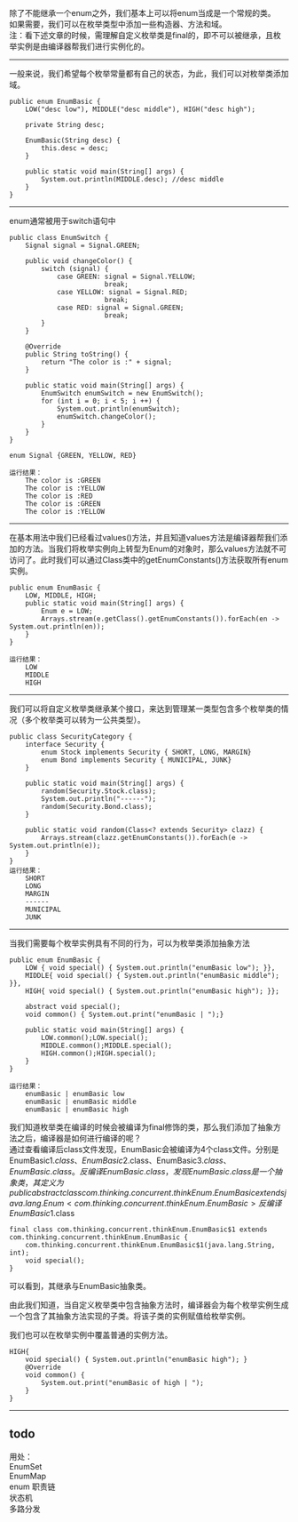除了不能继承一个enum之外，我们基本上可以将enum当成是一个常规的类。  
如果需要，我们可以在枚举类型中添加一些构造器、方法和域。   
注：看下述文章的时候，需理解自定义枚举类是final的，即不可以被继承，且枚举实例是由编译器帮我们进行实例化的。

---
一般来说，我们希望每个枚举常量都有自己的状态，为此，我们可以对枚举类添加域。

	
	public enum EnumBasic {
	    LOW("desc low"), MIDDLE("desc middle"), HIGH("desc high");
	
	    private String desc;
	
	    EnumBasic(String desc) {
	        this.desc = desc;
	    }
	
	    public static void main(String[] args) {
	        System.out.println(MIDDLE.desc); //desc middle
	    }
	}

---
enum通常被用于switch语句中
	
	public class EnumSwitch {
	    Signal signal = Signal.GREEN;
	
	    public void changeColor() {
	        switch (signal) {
	            case GREEN: signal = Signal.YELLOW;
	                        break;
	            case YELLOW: signal = Signal.RED;
	                        break;
	            case RED: signal = Signal.GREEN;
	                        break;
	        }
	    }
	
	    @Override
	    public String toString() {
	        return "The color is :" + signal;
	    }
	
	    public static void main(String[] args) {
	        EnumSwitch enumSwitch = new EnumSwitch();
	        for (int i = 0; i < 5; i ++) {
	            System.out.println(enumSwitch);
	            enumSwitch.changeColor();
	        }
	    }
	}
	
	enum Signal {GREEN, YELLOW, RED}
	
	运行结果：
		The color is :GREEN
		The color is :YELLOW
		The color is :RED
		The color is :GREEN
		The color is :YELLOW

---
在基本用法中我们已经看过values()方法，并且知道values方法是编译器帮我们添加的方法。当我们将枚举实例向上转型为Enum的对象时，那么values方法就不可访问了。此时我们可以通过Class类中的getEnumConstants()方法获取所有enum实例。
	
	public enum EnumBasic {
	    LOW, MIDDLE, HIGH;
	    public static void main(String[] args) {
	        Enum e = LOW;
	        Arrays.stream(e.getClass().getEnumConstants()).forEach(en -> System.out.println(en));
	    }
	}
	
	运行结果：
		LOW
		MIDDLE
		HIGH

---
我们可以将自定义枚举类继承某个接口，来达到管理某一类型包含多个枚举类的情况（多个枚举类可以转为一公共类型）。
	
	public class SecurityCategory {
	    interface Security {
	        enum Stock implements Security { SHORT, LONG, MARGIN}
	        enum Bond implements Security { MUNICIPAL, JUNK}
	    }
	
	    public static void main(String[] args) {
	        random(Security.Stock.class);
	        System.out.println("------");
	        random(Security.Bond.class);
	    }
	
	    public static void random(Class<? extends Security> clazz) {
	        Arrays.stream(clazz.getEnumConstants()).forEach(e -> System.out.println(e));
	    }
	}
	运行结果：
		SHORT
		LONG
		MARGIN
		------
		MUNICIPAL
		JUNK

---
当我们需要每个枚举实例具有不同的行为，可以为枚举类添加抽象方法
	
	public enum EnumBasic {
	    LOW { void special() { System.out.println("enumBasic low"); }},
	    MIDDLE{ void special() { System.out.println("enumBasic middle"); }},
	    HIGH{ void special() { System.out.println("enumBasic high"); }};
	
	    abstract void special();
	    void common() { System.out.print("enumBasic | ");}
	
	    public static void main(String[] args) {
	        LOW.common();LOW.special();
	        MIDDLE.common();MIDDLE.special();
	        HIGH.common();HIGH.special();
	    }
	}
	
	运行结果：
		enumBasic | enumBasic low
		enumBasic | enumBasic middle
		enumBasic | enumBasic high
我们知道枚举类在编译的时候会被编译为final修饰的类，那么我们添加了抽象方法之后，编译器是如何进行编译的呢？  
通过查看编译后class文件发现，EnumBasic会被编译为4个class文件。分别是 EnumBasic$1.class、EnumBasic$2.class、EnumBasic$3.class、EnumBasic.class。   
反编译EnumBasic.class，发现EnumBasic.class是一个抽象类，其定义为 public abstract class com.thinking.concurrent.thinkEnum.EnumBasic extends java.lang.Enum<com.thinking.concurrent.thinkEnum.EnumBasic>  
反编译EnumBasic$1.class
	
	final class com.thinking.concurrent.thinkEnum.EnumBasic$1 extends com.thinking.concurrent.thinkEnum.EnumBasic {
  		com.thinking.concurrent.thinkEnum.EnumBasic$1(java.lang.String, int);
  		void special();
	}
可以看到，其继承与EnumBasic抽象类。 
 
由此我们知道，当自定义枚举类中包含抽象方法时，编译器会为每个枚举实例生成一个包含了其抽象方法实现的子类。将该子类的实例赋值给枚举实例。
	
我们也可以在枚举实例中覆盖普通的实例方法。
	
	HIGH{ 
        void special() { System.out.println("enumBasic high"); }
        @Override
        void common() {
            System.out.print("enumBasic of high | ");
        }
    }

---

	
todo
---
用处：   
EnumSet   
EnumMap     
enum 职责链   
状态机   
多路分发   

